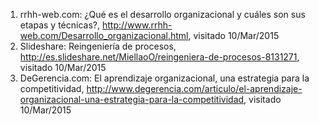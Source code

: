 1. rrhh-web.com: ¿Qué es el desarrollo organizacional y cuáles son sus etapas y técnicas?, http://www.rrhh-web.com/Desarrollo_organizacional.html, visitado 10/Mar/2015
2. Slideshare: Reingeniería de procesos, http://es.slideshare.net/MiellaoO/reingeniera-de-procesos-8131271, visitado 10/Mar/2015
3. DeGerencia.com: El aprendizaje organizacional, una estrategia para la competitividad, http://www.degerencia.com/articulo/el-aprendizaje-organizacional-una-estrategia-para-la-competitividad, visitado 10/Mar/2015
